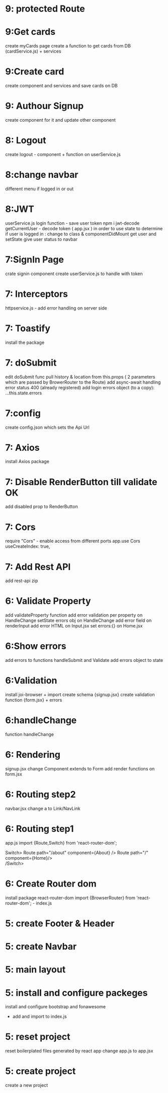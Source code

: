 # 9: protected Route

# 9:Get cards
create myCards page
create a function to get cards from DB  (cardService.js) + services

# 9:Create card
create component and services and save cards on DB

# 9: Authour Signup
create component for it and update other component 

# 8: Logout
create logout  - component + function on userService.js  

# 8:change navbar
different menu if logged in or out

# 8:JWT
userService.js
login function - save user token
npm i jwt-decode
getCurrentUser - decode token
( app.jsx ) 
in order to use state to determine if user is logged in : change to class & componentDidMount get user and setState
give user status to navbar


# 7:SignIn Page
crate signin component
create userService.js to handle with token

# 7: Interceptors
httpservice.js - add error handling on server side

# 7: Toastify
install the package

# 7: doSubmit
edit doSubmit func
pull history & location from this.props ( 2 parameters which are passed by BrowerRouter to the Route)
add async-await
handling error status 400 (already registered)
add login errors object (to a copy): ...this.state.errors


# 7:config

create config.json which sets the Api Url

# 7: Axios

install Axios package

# 7: Disable RenderButton till validate OK
add disabled prop to RenderButton

# 7: Cors

require "Cors" - enable access from different ports
app.use Cors
useCreateIndex: true,

# 7: Add Rest API

add rest-api zip

# 6: Validate Property

add validateProperty function
add error validation per property on HandleChange
setState errors obj on HandleChange
add error field on renderInput
add error HTML on Input.jsx
set errors:{} on Home.jsx

# 6:Show errors

add errors to functions handleSubmit and Validate
add errors object to state

# 6:Validation

install joi-browser + import
create schema {signup.jsx}
create validation function {form.jsx} + errors

# 6:handleChange

function handleChange

# 6: Rendering

signup.jsx change Component extends to Form
add render functions on form.jsx

# 6: Routing step2

navbar.jsx
change a to Link/NavLink

# 6: Routing step1

app.js
import {Route,Switch} from 'react-router-dom';

Switch>
Route path="/about" component={About} />
Route path="/" component={Home}/>  
/Switch>

# 6: Create Router dom

install package react-router-dom
import {BrowserRouter} from 'react-router-dom'; - index.js

# 5: create Footer & Header

# 5: create Navbar

# 5: main layout

# 5: install and configure packeges

install and configure bootstrap and fonawesome

- add and import to index.js

# 5: reset project

reset boilerplated files generated by react app
change app.js to app.jsx

# 5: create project

create a new project
